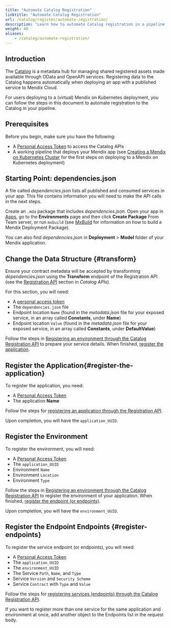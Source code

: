 ```yaml
---
title: "Automate Catalog Registration"
linktitle: "Automate Catalog Registration"
url: /catalog/register/automate-registration/
description: "Learn how to automate Catalog registration in a pipeline deploying to a (virtual) Mendix on Kubernetes deployment."
weight: 40
aliases:
    - /catalog/automate-registration/
---
```


## Introduction

The [Catalog](/catalog/) is a metadata hub for managing shared registered assets made available through OData and OpenAPI services. Registering data to the Catalog happens automatically when deploying an app with a published service to Mendix Cloud.

For users deploying to a (virtual) Mendix on Kubernetes deployment, you can follow the steps in this document to automate registration to the Catalog in your pipeline.

## Prerequisites

Before you begin, make sure you have the following:

* A [Personal Access Token](/mendix-profile/user-settings/#pat) to access the Catalog APIs
* A working pipeline that deploys your Mendix app (see [Creating a Mendix on Kubernetes Cluster](/developerportal/deploy/private-cloud-cluster/) for the first steps on deploying to a Mendix on Kubernetes deployment) 

## Starting Point: dependencies.json

A file called *dependencies.json* lists all published and consumed services in your app. This file contains information you will need to make the API calls in the next steps.

Create an `.mda` package that includes *dependencies.json*. Open your app in [Apps](https://sprintr.home.mendix.com/), go to the **Environments** page and then click **Create Package** From Team server, or run `mxbuild` (see [MxBuild](/refguide/mxbuild/) for information on how to build a Mendix Deployment Package).

You can also find *dependencies.json* in **Deployment** > **Model** folder of your Mendix application. 

## Change the Data Structure {#transform}

Ensure your contract metadata will be accepted by transforming *dependencies.json* using the **Transform** endpoint of the Registration API (see the [Registration API](/apidocs-mxsdk/apidocs/catalog-apis/) section in *Catalog APIs*).

For this section, you will need:

* A [personal access token](/mendix-profile/user-settings/#pat)
* The `dependencies.json` file 
* Endpoint location `Name` (found in the *metadata.json* file for your exposed service, in an array called **Constants**, under **Name**)
* Endpoint location `Value` (found in the *metadata.json* file for your exposed service, in an array called **Constants**, under **DefaultValue**)

Follow the steps in [Registering an environment through the Catalog Registration API](/apidocs-mxsdk/apidocs/registration-api/#register-environment) to prepare your service details. When finished, [register the application](#register-the-application).

## Register the Application{#register-the-application}

To register the application, you need: 

* A [Personal Access Token](/mendix-profile/user-settings/#pat)
* The application **Name**

Follow the steps for [registering an application through the Registration API](/apidocs-mxsdk/apidocs/registration-api/#register-application).

Upon completion, you will have the `application_UUID`.

## Register the Environment 

To register the environment, you will need:

* A [Personal Access Token](/mendix-profile/user-settings/#pat)
* The `application_UUID`
* Environment `Name`
* Environment `Location`
* Environment `Type`

Follow the steps in [Registering an environment through the Catalog Registration API](/apidocs-mxsdk/apidocs/registration-api/#register-environment) to register the environment of your application. When finished, [register the endpoint (or endpoints)](#register-endpoints).

Upon completion, you will have the `environment_UUID`.

## Register the Endpoint Endpoints {#register-endpoints}

To register the service endpoint (or endpoints), you will need:

* A [Personal Access Token](/mendix-profile/user-settings/#pat)
* The `application_UUID`
* The `environment_UUID`
* The Service `Path`, `Name`, and `Type`
* Service `Version` and `Security Scheme`
* Service `Contract` with `Type` and `Value`

Follow the steps for [registering services (endpoints) through the Catalog Registration API](/apidocs-mxsdk/apidocs/registration-api/#register-services).

If you want to register more than one service for the same application and environment at once, add another object to the Endpoints list in the request body.
